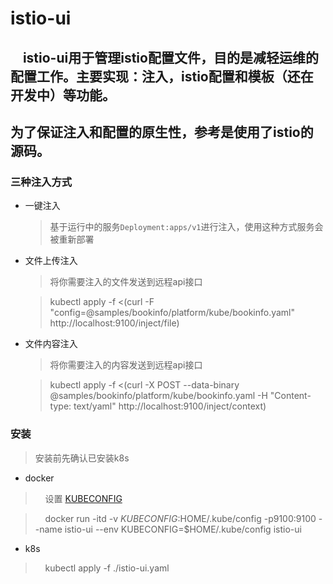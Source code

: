 # istio-ui

## &nbsp;&nbsp;&nbsp;&nbsp;istio-ui用于管理istio配置文件，目的是减轻运维的配置工作。主要实现：注入，istio配置和模板（还在开发中）等功能。
## 为了保证注入和配置的原生性，参考是使用了istio的源码。


### 三种注入方式
* 一键注入
  > 基于运行中的服务```Deployment:apps/v1```进行注入，使用这种方式服务会被重新部署
* 文件上传注入
  > 将你需要注入的文件发送到远程api接口
  
  > kubectl apply -f <(curl -F "config=@samples/bookinfo/platform/kube/bookinfo.yaml" http://localhost:9100/inject/file)
* 文件内容注入
  > 将你需要注入的内容发送到远程api接口
  
  > kubectl apply -f <(curl -X POST --data-binary @samples/bookinfo/platform/kube/bookinfo.yaml -H "Content-type: text/yaml" http://localhost:9100/inject/context)


### 安装
> 安装前先确认已安装k8s
* docker
> &nbsp;&nbsp;&nbsp;&nbsp;设置 [KUBECONFIG](https://kubernetes.io/docs/tasks/access-application-cluster/configure-access-multiple-clusters/#create-a-second-configuration-file)

> &nbsp;&nbsp;&nbsp;&nbsp;docker run -itd -v $KUBECONFIG:$HOME/.kube/config -p9100:9100 --name istio-ui --env KUBECONFIG=$HOME/.kube/config istio-ui

* k8s
> &nbsp;&nbsp;&nbsp;&nbsp;kubectl apply -f ./istio-ui.yaml
